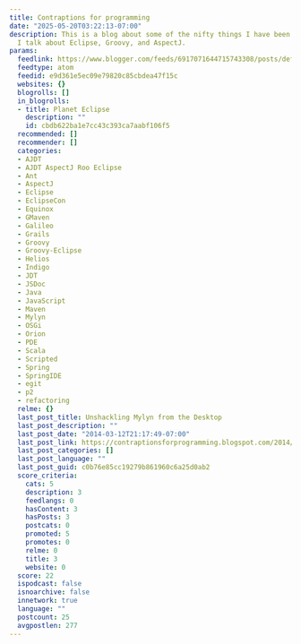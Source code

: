 ```yaml
---
title: Contraptions for programming
date: "2025-05-20T03:22:13-07:00"
description: This is a blog about some of the nifty things I have been working on.  Mostly,
  I talk about Eclipse, Groovy, and AspectJ.
params:
  feedlink: https://www.blogger.com/feeds/6917071644715743308/posts/default
  feedtype: atom
  feedid: e9d361e5ec09e79820c85cbdea47f15c
  websites: {}
  blogrolls: []
  in_blogrolls:
  - title: Planet Eclipse
    description: ""
    id: cbdb622ba1e7cc43c393ca7aabf106f5
  recommended: []
  recommender: []
  categories:
  - AJDT
  - AJDT AspectJ Roo Eclipse
  - Ant
  - AspectJ
  - Eclipse
  - EclipseCon
  - Equinox
  - GMaven
  - Galileo
  - Grails
  - Groovy
  - Groovy-Eclipse
  - Helios
  - Indigo
  - JDT
  - JSDoc
  - Java
  - JavaScript
  - Maven
  - Mylyn
  - OSGi
  - Orion
  - PDE
  - Scala
  - Scripted
  - Spring
  - SpringIDE
  - egit
  - p2
  - refactoring
  relme: {}
  last_post_title: Unshackling Mylyn from the Desktop
  last_post_description: ""
  last_post_date: "2014-03-12T21:17:49-07:00"
  last_post_link: https://contraptionsforprogramming.blogspot.com/2014/03/unshackling-mylyn-from-desktop.html
  last_post_categories: []
  last_post_language: ""
  last_post_guid: c0b76e85cc19279b861960c6a25d0ab2
  score_criteria:
    cats: 5
    description: 3
    feedlangs: 0
    hasContent: 3
    hasPosts: 3
    postcats: 0
    promoted: 5
    promotes: 0
    relme: 0
    title: 3
    website: 0
  score: 22
  ispodcast: false
  isnoarchive: false
  innetwork: true
  language: ""
  postcount: 25
  avgpostlen: 277
---
```

